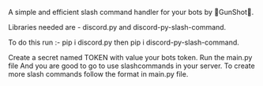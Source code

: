 A simple and efficient slash command handler for your bots by 
🔪GunShot🔪.

Libraries needed are - 
discord.py and discord-py-slash-command.

To do this run :- 
pip i discord.py
     then 
pip i discord-py-slash-command.

Create a secret named TOKEN
with value your bots token. 
Run the main.py file
And you are good to go to use slashcommands in your server.
To create more slash commands follow the format in main.py file.
